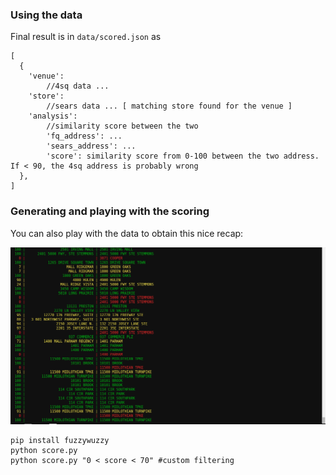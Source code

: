 ### Using the data

Final result is in `data/scored.json` as

    [
      {
        'venue':
            //4sq data ...
        'store':
            //sears data ... [ matching store found for the venue ]
        'analysis':
            //similarity score between the two
            'fq_address': ...
            'sears_address': ...
            'score': similarity score from 0-100 between the two address. If < 90, the 4sq address is probably wrong
      },
    ]
    
  
### Generating and playing with the scoring

You can also play with the data to obtain this nice recap:

![run example](https://raw.githubusercontent.com/MDamien/foursquare-data-merge/master/screenshot.png "Example of a `python score.py` run")

    pip install fuzzywuzzy
    python score.py
    python score.py "0 < score < 70" #custom filtering
